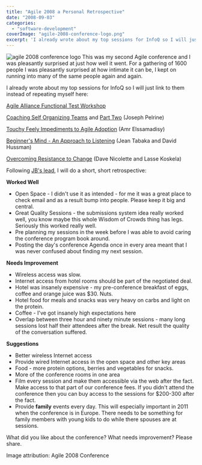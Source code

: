 ```yaml
---
title: "Agile 2008 a Personal Retrospective"
date: "2008-09-03"
categories: 
  - "software-development"
coverImage: "agile-2008-conference-logo.png"
excerpt: 'I already wrote about my top sessions for InfoQ so I will just link to them instead of'
---
```


![agile 2008 conference logo](src/content/blog/agile-2008-a-personal-retrospective/images/agile-2008-conference-logo.png) This was my second Agile conference and I was pleasantly surprised at just how well it went. For a gathering of 1600 people I was pleasantly surprised at how intimate it can be, I kept on running into many of the same people again and again.

I already wrote about my top sessions for InfoQ so I will just link to them instead of repeating myself here:

[Agile Alliance Functional Test Workshop](https://www.infoq.com/news/2008/08/functional_test_results)

[Coaching Self Organizing Teams](https://www.infoq.com/news/2008/08/coaching_teams) and [Part Two](/blog/coaching-self-organizing-teams) (Joseph Pelrine)

[Touchy Feely Impediments to Agile Adoption](https://www.infoq.com/news/2008/08/agile_impediments) (Amr Elssamadisy)

[Beginner's Mind - An Approach to Listening](https://www.infoq.com/news/2008/08/beginners_mind) (Jean Tabaka and David Hussman)

[Overcoming Resistance to Change](https://www.infoq.com/news/2008/08/overcoming_resistance) (Dave Nicolette and Lasse Koskela)

Following [JB's lead](https://www.jbrains.ca/), I will do a short, short retrospective:

**Worked Well**

- Open Space - I didn't use it as intended - for me it was a great place to check email and as a result bump into people. Please keep it big and central.
- Great Quality Sessions - the submissions system idea really worked well, you know maybe this whole Wisdom of Crowds thing has legs. Seriously this worked really well.
- Pre planning my sessions in the week before I was able to avoid caring the conference program book around.
- Posting the day's conference Agenda once in every area meant that I was never confused about finding my next session.

**Needs Improvement**

- Wireless access was slow.
- Internet access from hotel rooms should be part of the negotiated deal.
- Hotel was insanely expensive - my pre-conference breakfast of eggs, coffee and orange juice was $30. Nuts.
- Hotel food for meals and snacks was very heavy on carbs and light on the protein.
- Coffee - I've got insanely high expectations here
- Overlap between three hour and ninety minute sessions - many long sessions lost half their attendees after the break. Net result the quality of the conversation suffered.

**Suggestions**

- Better wireless Internet access
- Provide wired Internet access in the open space and other key areas
- Food - more protein options, berries and vegetables for snacks.
- More of the conference rooms in one area
- Film every session and make them accessible via the web after the fact. Make access to that part of our conference fees. If you didn't attend the conference then you can buy access to the sessions for $200-300 after the fact.
- Provide **family** events every day. This will especially important in 2011 when the conference is in Europe. There needs to be something for family members with young kids to do while there spouses are at sessions.

What did you like about the conference? What needs improvement? Please share.

Image attribution: Agile 2008 Conference
